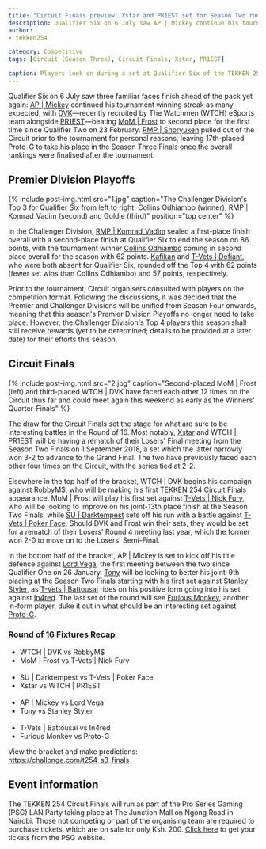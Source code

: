 ```yaml
---
title: "Circuit Finals preview: Xstar and PR1EST set for Season Two runback"
description: Qualifier Six on 6 July saw AP | Mickey continue his tournament winning streak as many expected, with DVK—recently recruited by The Watchmen (WTCH) eSports team alongside PR1EST—beating MoM | Frost to second place for the first time since Qualifier Two on 23 February.
author:
- tekken254

category: Competitive
tags: [Circuit (Season Three), Circuit Finals, Xstar, PR1EST]

caption: Players look on during a set at Qualifier Six of the TEKKEN 254 Circuit this season on 6 July 2019
---
```

<p>Qualifier Six on 6 July saw three familiar faces finish ahead of the pack yet again: <a href="/circuit/tekken/profile.html?id=2907096" target="_blank">AP | Mickey</a> continued his tournament winning streak as many expected, with <a href="/circuit/tekken/profile.html?id=4092983" target="_blank">DVK</a>—recently recruited by The Watchmen (WTCH) eSports team alongside <a href="/circuit/tekken/profile.html?id=8665351" target="_blank">PR1EST</a>—beating <a href="/circuit/tekken/profile.html?id=4644523" target="_blank">MoM | Frost</a> to second place for the first time since Qualifier Two on 23 February. <a href="/circuit/tekken/profile.html?id=1677506" target="_blank">RMP | Shoryuken</a> pulled out of the Circuit prior to the tournament for personal reasons, leaving 17th-placed <a href="/circuit/tekken/profile.html?id=2447761" target="_blank">Proto-G</a> to take his place in the Season Three Finals once the overall rankings were finalised after the tournament.</p>

<section>
    <h2 class="site-red uppercase">Premier Division Playoffs</h2>
    {% include post-img.html src="1.jpg" caption="The Challenger Division's Top 3 for Qualifier Six from left to right: Collins Odhiambo (winner), RMP | Komrad_Vadim (second) and Goldie (third)" position="top center" %}
    <p>In the Challenger Division, <a href="/circuit/tekken/profile.html?id=3351510" target="_blank">RMP | Komrad_Vadim</a> sealed a first-place finish overall with a second-place finish at Qualifier Six to end the season on 86 points, with the tournament winner <a href="/circuit/tekken/profile.html?id=6358951" target="_blank">Collins Odhiambo</a> coming in second place overall for the season with 62 points. <a href="/circuit/tekken/profile.html?id=9712294" target="_blank">Kafikan</a> and <a href="/circuit/tekken/profile.html?id=1049759" target="_blank">T-Vets | Defiant</a>, who were both absent for Qualifier Six, rounded off the Top 4 with 62 points (fewer set wins than Collins Odhiambo) and 57 points, respectively.</p>
    <p>Prior to the tournament, Circuit organisers consulted with players on the competition format. Following the discussions, it was decided that the Premier and Challenger Divisions will be unified from Season Four onwards, meaning that this season's Premier Division Playoffs no longer need to take place. However, the Challenger Division's Top 4 players this season shall still receive rewards (yet to be determined; details to be provided at a later date) for their efforts this season.</p>
</section>

<section>
    <h2 class="site-red uppercase">Circuit Finals</h2>
    {% include post-img.html src="2.jpg" caption="Second-placed MoM | Frost (left) and third-placed WTCH | DVK have faced each other 12 times on the Circuit thus far and could meet again this weekend as early as the Winners' Quarter-Finals" %}
    <p>The draw for the Circuit Finals set the stage for what are sure to be interesting battles in the Round of 16. Most notably, <a href="/circuit/tekken/profile.html?id=4183920" target="_blank">Xstar</a> and WTCH | PR1EST will be having a rematch of their Losers' Final meeting from the Season Two Finals on 1 September 2018, a set which the latter narrowly won 3-2 to advance to the Grand Final. The two have previously faced each other four times on the Circuit, with the series tied at 2-2.</p>
    <p>Elsewhere in the top half of the bracket, WTCH | DVK begins his campaign against <a href="/circuit/tekken/profile.html?id=9894033" target="_blank">RobbyM$</a>, who will be making his first TEKKEN 254 Circuit Finals appearance. MoM | Frost will play his first set against <a href="/circuit/tekken/profile.html?id=9970940" target="_blank">T-Vets | Nick Fury</a>, who will be looking to improve on his joint-13th place finish at the Season Two Finals, while <a href="/circuit/tekken/profile.html?id=0749083" target="_blank">SU | Darktempest</a> sets off his run with a battle against <a href="/circuit/tekken/profile.html?id=4291033" target="_blank">T-Vets | Poker Face</a>. Should DVK and Frost win their sets, they would be set for a rematch of their Losers' Round 4 meeting last year, which the former won 2-0 to move on to the Losers' Semi-Final.</p>
    <p>In the bottom half of the bracket, AP | Mickey is set to kick off his title defence against <a href="/circuit/tekken/profile.html?id=7167649" target="_blank">Lord Vega</a>, the first meeting between the two since Qualifier One on 26 January. <a href="/circuit/tekken/profile.html?id=2685183" target="_blank">Tony</a> will be looking to better his joint-9th placing at the Season Two Finals starting with his first set against <a href="/circuit/tekken/profile.html?id=1998890" target="_blank">Stanley Styler</a>, as <a href="/circuit/tekken/profile.html?id=0145831" target="_blank">T-Vets | Battousai</a> rides on his positive form going into his set against <a href="/circuit/tekken/profile.html?id=7900514" target="_blank">In4red</a>. The last set of the round will see <a href="/circuit/tekken/profile.html?id=3798058" target="_blank">Furious Monkey</a>, another in-form player, duke it out in what should be an interesting set against <a href="/circuit/tekken/profile.html?id=2447761" target="_blank">Proto-G</a>.</p>
    <h3 class="semi-bold uppercase">Round of 16 Fixtures Recap</h3>
    <ul>
        <li>WTCH | DVK vs RobbyM$</li>
        <li>MoM | Frost vs T-Vets | Nick Fury</li>
        <br />
        <li>SU | Darktempest vs T-Vets | Poker Face</li>
        <li>Xstar vs WTCH | PR1EST</li>
        <br />
        <li>AP | Mickey vs Lord Vega</li>
        <li>Tony vs Stanley Styler</li>
        <br />
        <li>T-Vets | Battousai vs In4red</li>
        <li>Furious Monkey vs Proto-G</li>
    </ul>
    <p>View the bracket and make predictions: <a href="https://challonge.com/t254_s3_finals">https://challonge.com/t254_s3_finals</a></p>
</section>

<aside>
    <h2 class="site-red uppercase">Event information</h2>
    <p>The TEKKEN 254 Circuit Finals will run as part of the Pro Series Gaming (PSG) LAN Party taking place at The Junction Mall on Ngong Road in Nairobi. Those not competing or part of the organising team are required to purchase tickets, which are on sale for only Ksh. 200. <a href="https://psg.co.ke/home/tickets.php" target="_blank">Click here</a> to get your tickets from the PSG website.</p>
</aside>